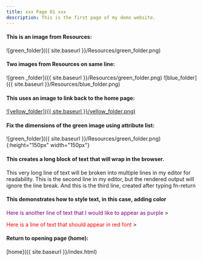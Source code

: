 ```yaml
---
title: xxx Page 01 xxx
description: This is the first page of my demo website.
---
```


<!-- 
Note in the following, I use the {{ site.baseurl }} variable to ensure that the path is correct when accessing resources in the Resources folder, regardless of where the markdown file is located in the directory structure. This is particularly useful when the markdown file is in a subdirectory, as it allows the correct path to be constructed without needing to manually adjust the relative path each time the file is moved or copied to a different location.
-->

#### This is an image from Resources:
![green_folder]({{ site.baseurl }}/Resources/green_folder.png)

#### Two images from Resources on same line:
![green _folder]({{ site.baseurl }}/Resources/green_folder.png) ![blue_folder]({{ site.baseurl }}/Resources/blue_folder.png)

#### This uses an image to link back to the home page:
<!-- 
Note in the following, if I use index.md, VSCode previews correctly but the 
browser displays the markdown file as plain text. If I use index.html, the browser
renders the page correctly, but the link is broken in VSCode. 
Use this technique to create a clickable image link back to the home page.
-->

[![yellow_folder]({{ site.baseurl }}/yellow_folder.png)](/index.html)

#### Fix the dimensions of the green image using attribute list:
![green_folder]({{ site.baseurl }}/Resources/green_folder.png){:height="150px" width="150px"}

#### This creates a long block of text that will wrap in the browser. 
<!-- 
Note in the following, I am attempting to break a long line of text into multiple lines in my editor for readability. The first two lines I copied and pasted from a reference. The third line I typed manually. I used the fn-return keystroke to create a new line in my editor.

-->

This very long line of text will be broken into multiple lines in my editor for readability.
This is the second line in my editor, but the rendered output will ignore the line break.
And this is the third line, created after typing fn-return 

#### This demonstrates how to style text, in this case, adding color

<span style="color: purple;">Here is another line of text that I would like to appear as purple </span>>

<span style="color: #FF0000;">Here is a line of text that should appear in red font </span>>

#### Return to opening page (home):
<!-- 
Note use of index.html rather than index.md 
-->
[home]({{ site.baseurl }}/index.html)